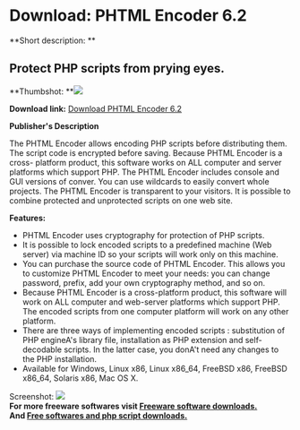 # Download: PHTML Encoder 6.2

**Short description: **

## Protect PHP scripts from prying eyes.

  
**Thumbshot: **![](http://www.freewarefiles.com/screenshot/phtmlencoder4_md.gif)   
  
**Download link:** [Download PHTML Encoder 6.2](http://freesoftwares.boysofts.com/PHTML-Encoder_program_51454.html)  
  

**Publisher's Description**  
  

The PHTML Encoder allows encoding PHP scripts before distributing them. The
script code is encrypted before saving. Because PHTML Encoder is a cross-
platform product, this software works on ALL computer and server platforms
which support PHP. The PHTML Encoder includes console and GUI versions of
conver. You can use wildcards to easily convert whole projects. The PHTML
Encoder is transparent to your visitors. It is possible to combine protected
and unprotected scripts on one web site.

**Features:**

  * PHTML Encoder uses cryptography for protection of PHP scripts. 
  * It is possible to lock encoded scripts to a predefined machine (Web server) via machine ID so your scripts will work only on this machine. 
  * You can purchase the source code of PHTML Encoder. This allows you to customize PHTML Encoder to meet your needs: you can change password, prefix, add your own cryptography method, and so on. 
  * Because PHTML Encoder is a cross-platform product, this software will work on ALL computer and web-server platforms which support PHP. The encoded scripts from one computer platform will work on any other platform. 
  * There are three ways of implementing encoded scripts : substitution of PHP engineA's library file, installation as PHP extension and self-decodable scripts. In the latter case, you donA't need any changes to the PHP installation. 
  * Available for Windows, Linux x86, Linux x86_64, FreeBSD x86, FreeBSD x86_64, Solaris x86, Mac OS X. 

  
  
Screenshot: ![](http://www.freewarefiles.com/screenshot/phtmlencoder4.gif)  
**For more freeware softwares visit [Freeware software downloads.](http://freesoftwares.boysofts.com/)**   
**And [Free softwares and php script downloads.](http://www.boysofts.com/)**

